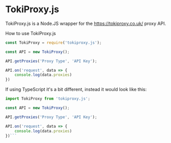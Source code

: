 # TokiProxy.js
TokiProxy.js is a Node.JS wrapper for the https://tokiproxy.co.uk/ proxy API.

How to use TokiProxy.js
```js
const TokiProxy = require('tokiproxy.js');

const API = new TokiProxy();

API.getProxies('Proxy Type', 'API Key');

API.on('request', data => {
    console.log(data.proxies)
})
```

If using TypeScript it's a bit different, instead it would look like this:
```js
import TokiProxy from 'tokiproxy.js';

const API = new TokiProxy();

API.getProxies('Proxy Type', 'API Key');

API.on('request', data => {
    console.log(data.proxies)
})```
